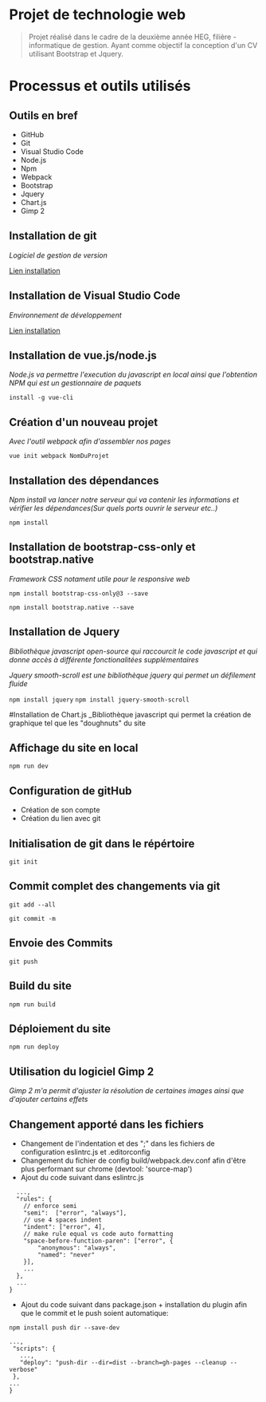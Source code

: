 # Projet de technologie web

> Projet réalisé dans le cadre de la deuxième année HEG, filière -  informatique de gestion. Ayant comme objectif la conception d'un CV utilisant Bootstrap et Jquery.


# Processus et outils utilisés

## Outils en bref

- GitHub
- Git
- Visual Studio Code
- Node.js
- Npm
- Webpack
- Bootstrap
- Jquery
- Chart.js
- Gimp 2

## Installation de git
_Logiciel de gestion de version_

[Lien installation](https://git-for-windows.github.io/)

## Installation de Visual Studio Code
_Environnement de développement_

[Lien installation](https://code.visualstudio.com/download)

## Installation de vue.js/node.js
_Node.js va permettre l'execution du javascript en local ainsi que l'obtention NPM qui est un gestionnaire de paquets_

`install -g vue-cli`


## Création d'un nouveau projet
_Avec l'outil webpack afin d'assembler nos pages_

`vue init webpack NomDuProjet`

## Installation des dépendances
_Npm install va lancer notre serveur qui va contenir les informations et vérifier les dépendances(Sur quels ports ouvrir le serveur etc..)_

`npm install`

## Installation de bootstrap-css-only et bootstrap.native
_Framework CSS notament utile pour le responsive web_

`npm install bootstrap-css-only@3 --save`

`npm install bootstrap.native --save`

## Installation de Jquery
_Bibliothèque javascript open-source qui raccourcit le code javascript et qui donne accès à différente fonctionalitées supplémentaires_

_Jquery smooth-scroll est une bibliothèque jquery qui permet un défilement fluide_

`npm install jquery`
`npm install jquery-smooth-scroll`

#Installation de Chart.js
_Bibliothèque javascript qui permet la création de graphique tel que les "doughnuts" du site

## Affichage du site en local

`npm run dev`

## Configuration de gitHub

- Création de son compte
- Création du lien avec git

## Initialisation de git dans le répértoire

`git init`

## Commit complet des changements via git

`git add --all`

`git commit -m`

## Envoie des Commits

`git push`

## Build du site

`npm run build`

## Déploiement du site

`npm run deploy`

## Utilisation du logiciel Gimp 2

_Gimp 2 m'a permit d'ajuster la résolution de certaines images ainsi que d'ajouter certains effets_

## Changement apporté dans les fichiers

- Changement de l'indentation et des ";" dans les fichiers de configuration eslintrc.js et .editorconfig
- Changement du fichier de config build/webpack.dev.conf afin d'être plus performant sur chrome (devtool: 'source-map')
- Ajout du code suivant dans eslintrc.js

```{
  ...,
  "rules": {
    // enforce semi
    "semi":  ["error", "always"],
    // use 4 spaces indent
    "indent": ["error", 4],
    // make rule equal vs code auto formatting
    "space-before-function-paren": ["error", {
        "anonymous": "always",
        "named": "never"
    }],
    ...
  },
  ...
}
```
- Ajout du code suivant dans package.json + installation du plugin afin que le commit et le push soient automatique:

`npm install push dir --save-dev`

```{
...,
 "scripts": {
   ...,
   "deploy": "push-dir --dir=dist --branch=gh-pages --cleanup --verbose"
 },
...
}
```


